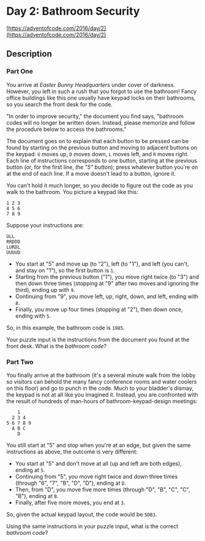 # Day 2: Bathroom Security

[https://adventofcode.com/2016/day/2](https://adventofcode.com/2016/day/2)

## Description

### Part One

You arrive at _Easter Bunny Headquarters_ under cover of darkness. However, you
left in such a rush that you forgot to use the bathroom! Fancy office buildings
like this one usually have keypad locks on their bathrooms, so you search the
front desk for the code.

"In order to improve security," the document you find says, "bathroom codes will
no longer be written down. Instead, please memorize and follow the procedure
below to access the bathrooms."

The document goes on to explain that each button to be pressed can be found by
starting on the previous button and moving to adjacent buttons on the keypad:
`U` moves up, `D` moves down, `L` moves left, and `R` moves right. Each line of
instructions corresponds to one button, starting at the previous button (or, for
the first line, _the "5" button_); press whatever button you're on at the end of
each line. If a move doesn't lead to a button, ignore it.

You can't hold it much longer, so you decide to figure out the code as you walk
to the bathroom. You picture a keypad like this:

    1 2 3
    4 5 6
    7 8 9

Suppose your instructions are:

    ULL
    RRDDD
    LURDL
    UUUUD

- You start at "5" and move up (to "2"), left (to "1"), and left (you can't, and
  stay on "1"), so the first button is `1`.
- Starting from the previous button ("1"), you move right twice (to "3") and
  then down three times (stopping at "9" after two moves and ignoring the
  third), ending up with `9`.
- Continuing from "9", you move left, up, right, down, and left, ending with
  `8`.
- Finally, you move up four times (stopping at "2"), then down once, ending with
  `5`.

So, in this example, the bathroom code is `1985`.

Your puzzle input is the instructions from the document you found at the front
desk. What is the _bathroom code_?

### Part Two

You finally arrive at the bathroom (it's a several minute walk from the lobby so
visitors can behold the many fancy conference rooms and water coolers on this
floor) and go to punch in the code. Much to your bladder's dismay, the keypad is
not at all like you imagined it. Instead, you are confronted with the result of
hundreds of man-hours of
<span title="User Group 143 found a diamond shape to be the most environmentally friendly.">bathroom-keypad-design
meetings:</span>

        1
      2 3 4
    5 6 7 8 9
      A B C
        D

You still start at "5" and stop when you're at an edge, but given the same
instructions as above, the outcome is very different:

- You start at "5" and don't move at all (up and left are both edges), ending at
  `5`.
- Continuing from "5", you move right twice and down three times (through "6",
  "7", "B", "D", "D"), ending at `D`.
- Then, from "D", you move five more times (through "D", "B", "C", "C", "B"),
  ending at `B`.
- Finally, after five more moves, you end at `3`.

So, given the actual keypad layout, the code would be `5DB3`.

Using the same instructions in your puzzle input, what is the correct _bathroom
code_?
